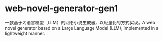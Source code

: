 # web-novel-generator-gen1
一款基于大语言模型（LLM）的网络小说生成器，以轻量化的方式实现。A web novel generator based on a Large Language Model (LLM), implemented in a lightweight manner.
